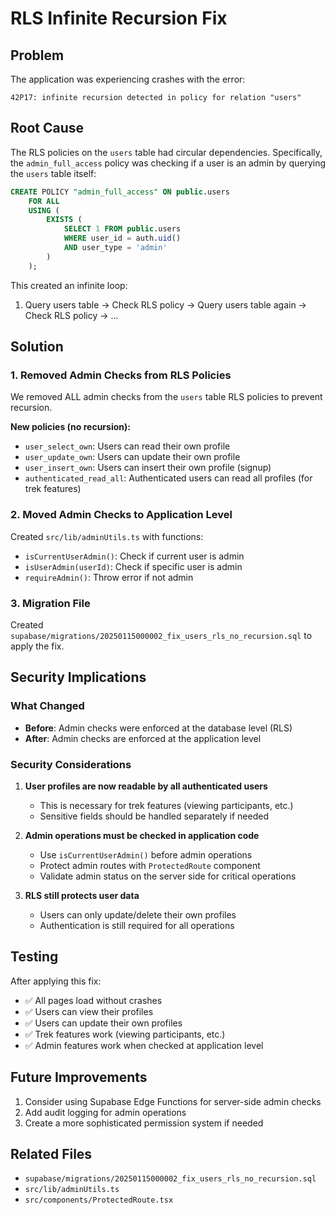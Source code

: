 # RLS Infinite Recursion Fix

## Problem
The application was experiencing crashes with the error:
```
42P17: infinite recursion detected in policy for relation "users"
```

## Root Cause
The RLS policies on the `users` table had circular dependencies. Specifically, the `admin_full_access` policy was checking if a user is an admin by querying the `users` table itself:

```sql
CREATE POLICY "admin_full_access" ON public.users
    FOR ALL 
    USING (
        EXISTS (
            SELECT 1 FROM public.users 
            WHERE user_id = auth.uid() 
            AND user_type = 'admin'
        )
    );
```

This created an infinite loop:
1. Query users table → Check RLS policy → Query users table again → Check RLS policy → ...

## Solution

### 1. Removed Admin Checks from RLS Policies
We removed ALL admin checks from the `users` table RLS policies to prevent recursion.

**New policies (no recursion):**
- `user_select_own`: Users can read their own profile
- `user_update_own`: Users can update their own profile
- `user_insert_own`: Users can insert their own profile (signup)
- `authenticated_read_all`: Authenticated users can read all profiles (for trek features)

### 2. Moved Admin Checks to Application Level
Created `src/lib/adminUtils.ts` with functions:
- `isCurrentUserAdmin()`: Check if current user is admin
- `isUserAdmin(userId)`: Check if specific user is admin
- `requireAdmin()`: Throw error if not admin

### 3. Migration File
Created `supabase/migrations/20250115000002_fix_users_rls_no_recursion.sql` to apply the fix.

## Security Implications

### What Changed
- **Before**: Admin checks were enforced at the database level (RLS)
- **After**: Admin checks are enforced at the application level

### Security Considerations
1. **User profiles are now readable by all authenticated users**
   - This is necessary for trek features (viewing participants, etc.)
   - Sensitive fields should be handled separately if needed

2. **Admin operations must be checked in application code**
   - Use `isCurrentUserAdmin()` before admin operations
   - Protect admin routes with `ProtectedRoute` component
   - Validate admin status on the server side for critical operations

3. **RLS still protects user data**
   - Users can only update/delete their own profiles
   - Authentication is still required for all operations

## Testing
After applying this fix:
- ✅ All pages load without crashes
- ✅ Users can view their profiles
- ✅ Users can update their own profiles
- ✅ Trek features work (viewing participants, etc.)
- ✅ Admin features work when checked at application level

## Future Improvements
1. Consider using Supabase Edge Functions for server-side admin checks
2. Add audit logging for admin operations
3. Create a more sophisticated permission system if needed

## Related Files
- `supabase/migrations/20250115000002_fix_users_rls_no_recursion.sql`
- `src/lib/adminUtils.ts`
- `src/components/ProtectedRoute.tsx`

